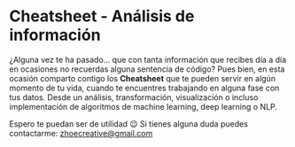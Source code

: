 # Cheatsheet - Análisis de información


¿Alguna vez te ha pasado... que con tanta información que recibes día a día en ocasiones no recuerdas alguna sentencia de código?
Pues bien, en esta ocasión comparto contigo los **Cheatsheet** que te pueden servir en algún momento de tu vida, cuando te encuentres trabajando en alguna fase con tus datos. Desde un análisis, transformación, visualización o incluso implementación de algoritmos de machine learning, deep learning o NLP.

Espero te puedan ser de utilidad 😉
Si tienes alguna duda puedes contactarme: zhoecreative@gmail.com
